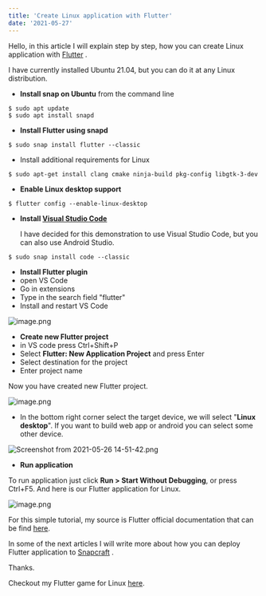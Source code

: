 ```yaml
---
title: 'Create Linux application with Flutter'
date: '2021-05-27'
---
```


Hello, in this article I will explain step by step, how you can create Linux application with  [Flutter](https://flutter.dev/) . 

I have currently installed Ubuntu 21.04, but you can do it at any Linux distribution.

- **Install snap on Ubuntu**  from the command line
```
$ sudo apt update
$ sudo apt install snapd 
``` 

- **Install Flutter using snapd**
```
$ sudo snap install flutter --classic
``` 

- Install additional requirements for Linux
```
$ sudo apt-get install clang cmake ninja-build pkg-config libgtk-3-dev
``` 

- **Enable Linux desktop support**
```
$ flutter config --enable-linux-desktop
``` 

- **Install  [Visual Studio Code](https://snapcraft.io/code)**

   I have decided for this demonstration to use Visual Studio Code, but you can also 
   use Android Studio.
```
$ sudo snap install code --classic
``` 

- **Install Flutter plugin**
 - open VS Code
 - Go in extensions
 - Type in the search field "flutter"
 - Install and restart VS Code

![image.png](/images/posts/create_linux_application_with_flutter_1.png)

- **Create new Flutter project**
 - in VS code press Ctrl+Shift+P 
 - Select **Flutter: New Application Project** and press Enter
 - Select destination for the project
 - Enter project name

 Now you have created new Flutter project.

![image.png](/images/posts/create_linux_application_with_flutter_2.png)

- In the bottom right corner select the target device, we will select "**Linux desktop**". If you want to build web app or android you can select some other device.

![Screenshot from 2021-05-26 14-51-42.png](/images/posts/create_linux_application_with_flutter_3.png)

- **Run application**

To run application just click **Run > Start Without Debugging**, or press Ctrl+F5.
And here is our Flutter application for Linux.

![image.png](/images/posts/create_linux_application_with_flutter_4.png)

For this simple tutorial, my source is Flutter official documentation that can be find [here](https://flutter.dev/docs).

In some of the next articles I will write more about how you can deploy Flutter application to  [Snapcraft](https://snapcraft.io/) .

Thanks.


Checkout my Flutter game for Linux  [here](https://snapcraft.io/memory-game).